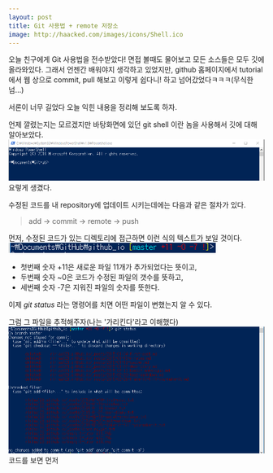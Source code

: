 ```yaml
---
layout: post
title: Git 사용법 + remote 저장소
image: http://haacked.com/images/icons/Shell.ico
---
```


오늘 친구에게 Git 사용법을 전수받았다!
면접 볼때도 물어보고 모든 소스들은 모두 깃에 올라와있다. 그래서 언젠간 배워야지 생각하고 있었지만, github 홈페이지에서 tutorial에서 웹 상으로 commit, pull 해보고 이렇게 쉽다니! 하고 넘어갔었다ㅋㅋㅋ(무식한넘...)

서론이 너무 길었다 오늘 익힌 내용을 정리해 보도록 하자.

언제 깔렸는지는 모르겠지만 바탕화면에 있던 git shell 이란 놈을 사용해서 깃에 대해 알아보았다.
![first](img/git-tutorial1.PNG)
요렇게 생겼다.

수정된 코드를 내 repository에 업데이트 시키는데에는 다음과 같은 절차가 있다.
> add -> commit -> remote -> push

먼저, 수정된 코드가 있는 디렉토리에 접근하면 이런 식의 텍스트가 보일 것이다.
![second](img/git-tutorial2.PNG)
* 첫번째 숫자 +11은 새로운 파일 11개가 추가되었다는 뜻이고,
* 두번째 숫자 ~0은 코드가 수정된 파일의 갯수를 뜻하고,
* 세번째 숫자 -7은 지워진 파일의 숫자를 뜻한다.

이제 _*git status*_ 라는 명령어를 치면 어떤 파일이 변했는지 알 수 있다.

그럼 그 파일을 추적해주자(나는 '가리킨다'라고 이해했다)
![third](img/git-tutorial3.png)
코드를 보면 먼저 
